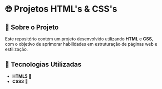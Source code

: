 # 🌐 Projetos HTML's & CSS's  

## 📌 Sobre o Projeto  
Este repositório contém um projeto desenvolvido utilizando **HTML** e **CSS**, com o objetivo de aprimorar habilidades em estruturação de páginas web e estilização.  

## 🚀 Tecnologias Utilizadas  
- **HTML5** 📄  
- **CSS3** 🎨 
